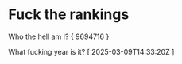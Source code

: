 # Fuck the rankings

Who the hell am I?
{ 9694716 }

What fucking year is it?
[ 2025-03-09T14:33:20Z ]
